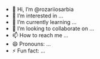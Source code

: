 - 👋 Hi, I’m @rozariiosarbia
- 👀 I’m interested in ...
- 🌱 I’m currently learning ...
- 💞️ I’m looking to collaborate on ...
- 📫 How to reach me ...
- 😄 Pronouns: ...
- ⚡ Fun fact: ...

<!---
rozariiosarbia/rozariiosarbia is a ✨ special ✨ repository because its `README.md` (this file) appears on your GitHub profile.
You can click the Preview link to take a look at your changes.
--->
